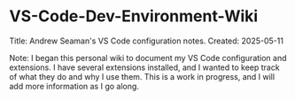 # VS-Code-Dev-Environment-Wiki
Title: Andrew Seaman's VS Code configuration notes.
Created: 2025-05-11

Note: I began this personal wiki to document my VS Code configuration and extensions. I have several extensions installed, and I wanted to keep track of what they do and why I use them. This is a work in progress, and I will add more information as I go along.

